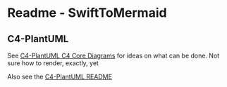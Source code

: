 #  Readme - SwiftToMermaid 

## C4-PlantUML

See [C4-PlantUML C4 Core Diagrams](https://github.com/plantuml-stdlib/C4-PlantUML/blob/master/samples/C4CoreDiagrams.md) for ideas on what
can be done. Not sure how to render, exactly, yet

Also see the [C4-PlantUML README](https://github.com/plantuml-stdlib/C4-PlantUML/blob/master/README.md#component-diagram)
